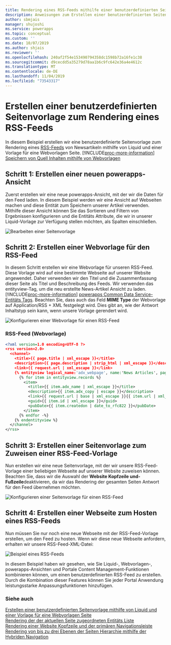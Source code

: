 ```yaml
---
title: Rendering eines RSS-Feeds mithilfe einer benutzerdefinierten Seitenvorlage für ein Portal | MicrosoftDocs
description: Anweisungen zum Erstellen einer benutzerdefinierten Seitenvorlage und zum Rendering eines RSS-Feeds.
author: sbmjais
manager: shujoshi
ms.service: powerapps
ms.topic: conceptual
ms.custom: ''
ms.date: 10/07/2019
ms.author: shjais
ms.reviewer: ''
ms.openlocfilehash: 240af2f54e153490794358dc1598b72a16fe1c38
ms.sourcegitcommit: d9cecdd5a35279d78aa1b6c9fc642e36a4e4612c
ms.translationtype: MT
ms.contentlocale: de-DE
ms.lasthandoff: 11/04/2019
ms.locfileid: "73543317"
---
```

# <a name="create-a-custom-page-template-to-render-an-rss-feed"></a>Erstellen einer benutzerdefinierten Seitenvorlage zum Rendering eines RSS-Feeds
In diesem Beispiel erstellen wir eine benutzerdefinierte Seitenvorlage zum Rendering eines [RSS-Feeds](https://en.wikipedia.org/wiki/RSS) von Newsartikeln mithilfe von Liquid und einer Vorlage für eine Webvorlagen Seite. [!INCLUDE[proc-more-information](../../../includes/proc-more-information.md)] [Speichern von Quell Inhalten mithilfe von Webvorlagen](store-content-web-templates.md)  

## <a name="step-1-create-a-new-powerapps-view"></a>Schritt 1: Erstellen einer neuen powerapps-Ansicht

Zuerst erstellen wir eine neue powerapps-Ansicht, mit der wir die Daten für den Feed laden. In diesem Beispiel werden wir eine Ansicht auf Webseiten machen und diese Entität zum Speichern unserer Artikel verwenden. Mithilfe dieser Ansicht können Sie das Sortieren und Filtern von Ergebnissen konfigurieren und die Entitäts Attribute, die wir in unserer Liquid-Vorlage zur Verfügung stellen möchten, als Spalten einschließen.

![Bearbeiten einer Seitenvorlage](../media/edit-page-template.png "Bearbeiten einer Seitenvorlage")  

## <a name="step-2-create-a-web-template-for-rss-feed"></a>Schritt 2: Erstellen einer Webvorlage für den RSS-Feed

In diesem Schritt erstellen wir eine Webvorlage für unseren RSS-Feed. Diese Vorlage wird auf eine bestimmte Webseite auf unserer Website angewendet. Daher verwenden wir den Titel und die Zusammenfassung dieser Seite als Titel und Beschreibung des Feeds. Wir verwenden das entityview-Tag, um die neu erstellte News-Artikel Ansicht zu laden. [!INCLUDE[proc-more-information](../../../includes/proc-more-information.md)] [powerapps Common Data Service-Entitäts Tags](portals-entity-tags.md). Beachten Sie, dass auch das Feld **MIME Type** der Webvorlage auf Application/RSS + XML festgelegt wird. Dies gibt an, wie der Antwort Inhaltstyp sein kann, wenn unsere Vorlage gerendert wird.  

![Konfigurieren einer Webvorlage für einen RSS-Feed](../media/web-template-rss-feed.png "Konfigurieren einer Webvorlage für einen RSS-Feed")  

### <a name="rss-feed-web-template"></a>RSS-Feed (Webvorlage)

```xml
<?xml version=1.0 encoding=UTF-8 ?>
<rss version=2.0>
  <channel>
    <title>{{ page.title | xml_escape }}</title>
    <description>{{ page.description | strip_html | xml_escape }}</description>
    <link>{{ request.url | xml_escape }}</link>
    {% entityview logical_name:'adx_webpage', name:'News Articles', page_size:20 -%}
      {% for item in entityview.records %}
        <item>
          <title>{{ item.adx_name | xml_escape }}</title>
          <description>{{ item.adx_copy | escape }}</description>
          <link>{{ request.url | base | xml_escape }}{{ item.url | xml_escape }}</link>
          <guid>{{ item.id | xml_escape }}</guid>
          <pubDate>{{ item.createdon | date_to_rfc822 }}</pubDate>
        </item>
      {% endfor -%}
    {% endentityview %}
  </channel>
</rss>
```

## <a name="step-3-create-a-page-template-to-assign-rss-feed-template"></a>Schritt 3: Erstellen einer Seitenvorlage zum Zuweisen einer RSS-Feed-Vorlage

Nun erstellen wir eine neue Seitenvorlage, mit der wir unsere RSS-Feed-Vorlage einer beliebigen Webseite auf unserer Website zuweisen können. Beachten Sie, dass wir die Auswahl der **Website Kopfzeile und-Fußzeile**deaktivieren, da wir das Rendering der gesamten Seiten Antwort für den Feed übernehmen möchten.

![Konfigurieren einer Seitenvorlage für einen RSS-Feed](../media/page-template-rss-feed.png "Konfigurieren einer Seitenvorlage für einen RSS-Feed")  

## <a name="step-4-create-a-web-page-to-host-rss-feed"></a>Schritt 4: Erstellen einer Webseite zum Hosten eines RSS-Feeds

Nun müssen Sie nur noch eine neue Webseite mit der RSS-Feed-Vorlage erstellen, um den Feed zu hosten. Wenn wir diese neue Webseite anfordern, erhalten wir unsere RSS-Feed-XML-Datei:

![Beispiel eines RSS-Feeds](../media/rss-feed-example.png "Beispiel eines RSS-Feeds")  

In diesem Beispiel haben wir gesehen, wie Sie Liquid-, Webvorlagen-, powerapps-Ansichten und Portale Content Management-Funktionen kombinieren können, um einen benutzerdefinierten RSS-Feed zu erstellen. Durch die Kombination dieser Features können Sie jeder Portal Anwendung leistungsstarke Anpassungsfunktionen hinzufügen.

### <a name="see-also"></a>Siehe auch

[Erstellen einer benutzerdefinierten Seitenvorlage mithilfe von Liquid und einer Vorlage für eine Webvorlagen Seite](create-custom-template.md)  
[Rendering der der aktuellen Seite zugeordneten Entitäts Liste](render-entity-list-current-page.md)  
[Rendering einer Website Kopfzeile und der primären Navigationsleiste](render-site-header-primary-navigation.md)  
[Rendering von bis zu drei Ebenen der Seiten Hierarchie mithilfe der Hybriden Navigation](hybrid-navigation-render-page-hierachy.md)  

